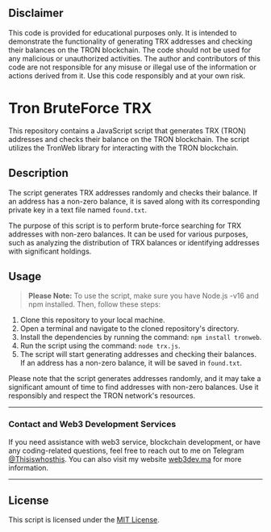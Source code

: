 ## Disclaimer

This code is provided for educational purposes only. It is intended to demonstrate the functionality of generating TRX addresses and checking their balances on the TRON blockchain. The code should not be used for any malicious or unauthorized activities. The author and contributors of this code are not responsible for any misuse or illegal use of the information or actions derived from it. Use this code responsibly and at your own risk.

# Tron BruteForce TRX

This repository contains a JavaScript script that generates TRX (TRON) addresses and checks their balance on the TRON blockchain. The script utilizes the TronWeb library for interacting with the TRON blockchain.

## Description

The script generates TRX addresses randomly and checks their balance. If an address has a non-zero balance, it is saved along with its corresponding private key in a text file named `found.txt`.

The purpose of this script is to perform brute-force searching for TRX addresses with non-zero balances. It can be used for various purposes, such as analyzing the distribution of TRX balances or identifying addresses with significant holdings.

## Usage

> **Please Note:** To use the script, make sure you have Node.js -v16 and npm installed. Then, follow these steps:

1. Clone this repository to your local machine.
2. Open a terminal and navigate to the cloned repository's directory.
3. Install the dependencies by running the command: `npm install tronweb`.
4. Run the script using the command: `node trx.js`.
5. The script will start generating addresses and checking their balances. If an address has a non-zero balance, it will be saved in `found.txt`.

Please note that the script generates addresses randomly, and it may take a significant amount of time to find addresses with non-zero balances. Use it responsibly and respect the TRON network's resources.

---

### Contact and Web3 Development Services

If you need assistance with web3 service, blockchain development, or have any coding-related questions, feel free to reach out to me on Telegram [@Thisiswhosthis](https://t.me/Thisiswhosthis). You can also visit my website [web3dev.ma](https://web3dev.ma) for more information.

---

## License

This script is licensed under the [MIT License](LICENSE).
